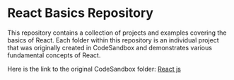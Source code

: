 # React Basics Repository

This repository contains a collection of projects and examples covering the basics of React. Each folder within this repository is an individual project that was originally created in CodeSandbox and demonstrates various fundamental concepts of React.


Here is the link to the original CodeSandbox folder:
[React js](https://codesandbox.io/dashboard/sandboxes/React%20JS?workspace=efd24891-4784-4567-a13b-e52b5938fbe2)

